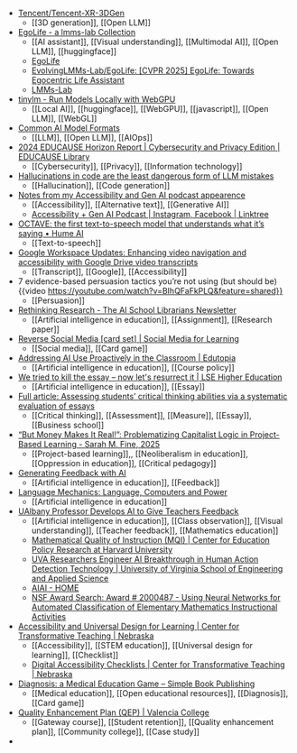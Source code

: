 - [Tencent/Tencent-XR-3DGen](https://github.com/Tencent/Tencent-XR-3DGen)
	- [[3D generation]], [[Open LLM]]
- [EgoLife - a lmms-lab Collection](https://huggingface.co/collections/lmms-lab/egolife-67c04574c2a9b64ab312c342)
	- [[AI assistant]], [[Visual understanding]], [[Multimodal AI]], [[Open LLM]], [[huggingface]]
	- [EgoLife](https://egolife-ai.github.io/)
	- [EvolvingLMMs-Lab/EgoLife: [CVPR 2025] EgoLife: Towards Egocentric Life Assistant](https://github.com/EvolvingLMMs-Lab/EgoLife)
	- [LMMs-Lab](https://lmms-lab.framer.ai/)
- [tinylm - Run Models Locally with WebGPU](https://tinylm.wizenheimer.dev/)
	- [[Local AI]], [[huggingface]], [[WebGPU]], [[javascript]], [[Open LLM]], [[WebGL]]
- [Common AI Model Formats](https://huggingface.co/blog/ngxson/common-ai-model-formats)
	- [[LLM]], [[Open LLM]], [[AIOps]]
- [2024 EDUCAUSE Horizon Report | Cybersecurity and Privacy Edition | EDUCAUSE Library](https://library.educause.edu/resources/2024/9/2024-educause-horizon-report-cybersecurity-and-privacy-edition)
	- [[Cybersecurity]], [[Privacy]], [[Information technology]]
- [Hallucinations in code are the least dangerous form of LLM mistakes](https://simonwillison.net/2025/Mar/2/hallucinations-in-code/)
	- [[Hallucination]], [[Code generation]]
- [Notes from my Accessibility and Gen AI podcast appearence](https://simonwillison.net/2025/Mar/2/accessibility-and-gen-ai/)
	- [[Accessibility]], [[Alternative text]], [[Generative AI]]
	- [Accessibility + Gen AI Podcast | Instagram, Facebook | Linktree](https://linktr.ee/a11ygenai)
- [OCTAVE: the first text-to-speech model that understands what it’s saying • Hume AI](https://www.hume.ai/blog/octave-the-first-text-to-speech-model-that-understands-what-its-saying)
	- [[Text-to-speech]]
- [Google Workspace Updates: Enhancing video navigation and accessibility with Google Drive video transcripts](https://workspaceupdates.googleblog.com/2025/02/google-drive-video-transcripts.html?m=1)
	- [[Transcript]], [[Google]], [[Accessibility]]
- 7 evidence-based persuasion tactics you’re not using (but should be) {{video https://youtube.com/watch?v=BIhQFaFkPLQ&feature=shared}}
	- [[Persuasion]]
- [Rethinking Research - The AI School Librarians Newsletter](https://aischoollibrarian.substack.com/p/rethinking-research?r=u0wmi)
	- [[Artificial intelligence in education]], [[Assignment]], [[Research paper]]
- [Reverse Social Media [card set] | Social Media for Learning](https://socialmediaforlearning.com/smash/reverse-social-media-card-set/)
	- [[Social media]], [[Card game]]
- [Addressing AI Use Proactively in the Classroom | Edutopia](https://www.edutopia.org/article/addressing-ai-use-proactively-classroom)
	- [[Artificial intelligence in education]], [[Course policy]]
- [We tried to kill the essay – now let's resurrect it | LSE Higher Education](https://blogs.lse.ac.uk/highereducation/2025/02/27/we-tried-to-kill-the-essay-now-lets-resurrect-it/)
	- [[Artificial intelligence in education]], [[Essay]]
- [Full article: Assessing students’ critical thinking abilities via a systematic evaluation of essays](https://www.tandfonline.com/doi/full/10.1080/03075079.2025.2470969)
	- [[Critical thinking]], [[Assessment]], [[Measure]], [[Essay]], [[Business school]]
- [“But Money Makes It Real!”: Problematizing Capitalist Logic in Project-Based Learning - Sarah M. Fine, 2025](https://journals.sagepub.com/doi/10.1177/23328584241309919)
	- [[Project-based learning]],, [[Neoliberalism in education]], [[Oppression in education]], [[Critical pedagogy]]
- [Generating Feedback with AI](https://mindfulaiedu.substack.com/p/generating-feedback-with-ai)
	- [[Artificial intelligence in education]], [[Feedback]]
- [Language Mechanics: Language, Computers and Power](https://languagemechanics.neocities.org/no-gen-ai)
	- [[Artificial intelligence in education]]
- [UAlbany Professor Develops AI to Give Teachers Feedback](https://www.govtech.com/education/k-12/ualbany-professor-develops-ai-to-give-teachers-feedback)
	- [[Artificial intelligence in education]], [[Class observation]], [[Visual understanding]], [[Teacher feedback]], [[Mathematics education]]
	- [Mathematical Quality of Instruction (MQI) | Center for Education Policy Research at Harvard University](https://cepr.harvard.edu/mqi)
	- [UVA Researchers Engineer AI Breakthrough in Human Action Detection Technology | University of Virginia School of Engineering and Applied Science](https://engineering.virginia.edu/news-events/news/uva-researchers-engineer-ai-breakthrough-human-action-detection-technology)
	- [AIAI - HOME](https://aiaiproject.weebly.com/)
	- [NSF Award Search: Award # 2000487 - Using Neural Networks for Automated Classification of Elementary Mathematics Instructional Activities](https://www.nsf.gov/awardsearch/showAward?AWD_ID=2000487&HistoricalAwards=false)
- [Accessibility and Universal Design for Learning | Center for Transformative Teaching | Nebraska](https://teaching.unl.edu/resources/accessibility-and-universal-design-learning/)
	- [[Accessibility]], [[STEM education]], [[Universal design for learning]], [[Checklist]]
	- [Digital Accessibility Checklists | Center for Transformative Teaching | Nebraska](https://teaching.unl.edu/resources/accessibility-and-universal-design-learning/checklist/)
- [Diagnosis: a Medical Education Game – Simple Book Publishing](https://oercollective.caul.edu.au/diagnosis/)
	- [[Medical education]], [[Open educational resources]], [[Diagnosis]], [[Card game]]
- [Quality Enhancement Plan (QEP) | Valencia College](https://valenciacollege.edu/academics/academic-affairs/learning-assessment/learning-outcomes-assessment/quality-enhancement-plan.php)
	- [[Gateway course]], [[Student retention]], [[Quality enhancement plan]], [[Community college]], [[Case study]]
-